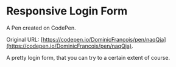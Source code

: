 # Responsive Login Form

A Pen created on CodePen.

Original URL: [https://codepen.io/DominicFrancois/pen/naqQja](https://codepen.io/DominicFrancois/pen/naqQja).

A pretty login form, that you can try to a certain extent of course. 